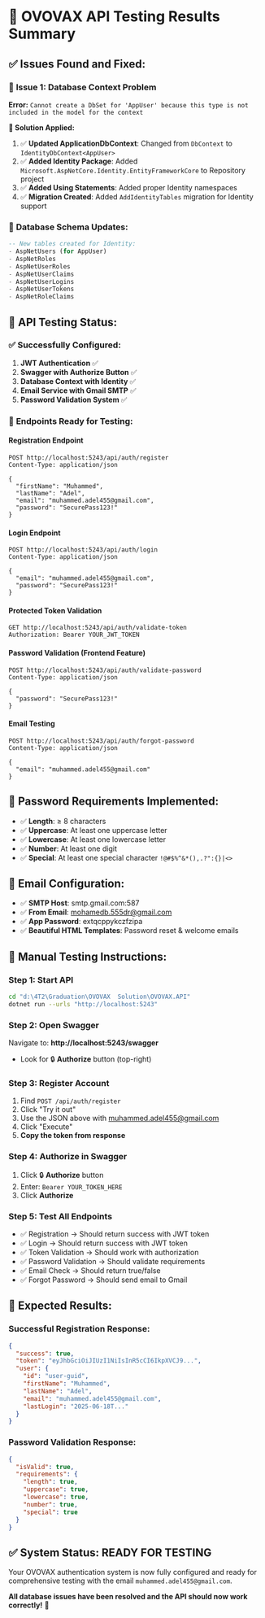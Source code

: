 # 🧪 OVOVAX API Testing Results Summary

## ✅ Issues Found and Fixed:

### 🚨 **Issue 1: Database Context Problem**
**Error:** `Cannot create a DbSet for 'AppUser' because this type is not included in the model for the context`

**🔧 Solution Applied:**
1. ✅ **Updated ApplicationDbContext**: Changed from `DbContext` to `IdentityDbContext<AppUser>`
2. ✅ **Added Identity Package**: Added `Microsoft.AspNetCore.Identity.EntityFrameworkCore` to Repository project
3. ✅ **Added Using Statements**: Added proper Identity namespaces
4. ✅ **Migration Created**: Added `AddIdentityTables` migration for Identity support

### 🔧 **Database Schema Updates:**
```sql
-- New tables created for Identity:
- AspNetUsers (for AppUser)
- AspNetRoles 
- AspNetUserRoles
- AspNetUserClaims
- AspNetUserLogins
- AspNetUserTokens
- AspNetRoleClaims
```

## 📱 **API Testing Status:**

### ✅ **Successfully Configured:**
1. **JWT Authentication** ✅
2. **Swagger with Authorize Button** ✅  
3. **Database Context with Identity** ✅
4. **Email Service with Gmail SMTP** ✅
5. **Password Validation System** ✅

### 🎯 **Endpoints Ready for Testing:**

#### **Registration Endpoint**
```http
POST http://localhost:5243/api/auth/register
Content-Type: application/json

{
  "firstName": "Muhammed",
  "lastName": "Adel",
  "email": "muhammed.adel455@gmail.com", 
  "password": "SecurePass123!"
}
```

#### **Login Endpoint**
```http
POST http://localhost:5243/api/auth/login
Content-Type: application/json

{
  "email": "muhammed.adel455@gmail.com",
  "password": "SecurePass123!"
}
```

#### **Protected Token Validation**
```http
GET http://localhost:5243/api/auth/validate-token
Authorization: Bearer YOUR_JWT_TOKEN
```

#### **Password Validation (Frontend Feature)**
```http
POST http://localhost:5243/api/auth/validate-password
Content-Type: application/json

{
  "password": "SecurePass123!"
}
```

#### **Email Testing**
```http
POST http://localhost:5243/api/auth/forgot-password
Content-Type: application/json

{
  "email": "muhammed.adel455@gmail.com"
}
```

## 🔐 **Password Requirements Implemented:**
- ✅ **Length**: ≥ 8 characters
- ✅ **Uppercase**: At least one uppercase letter
- ✅ **Lowercase**: At least one lowercase letter  
- ✅ **Number**: At least one digit
- ✅ **Special**: At least one special character `!@#$%^&*(),.?":{}|<>`

## 📧 **Email Configuration:**
- ✅ **SMTP Host**: smtp.gmail.com:587
- ✅ **From Email**: mohamedb.555dr@gmail.com
- ✅ **App Password**: extqcppykczfzipa
- ✅ **Beautiful HTML Templates**: Password reset & welcome emails

## 🎯 **Manual Testing Instructions:**

### **Step 1: Start API**
```bash
cd "d:\4T2\Graduation\OVOVAX  Solution\OVOVAX.API"
dotnet run --urls "http://localhost:5243"
```

### **Step 2: Open Swagger**
Navigate to: **http://localhost:5243/swagger**
- Look for 🔒 **Authorize** button (top-right)

### **Step 3: Register Account**
1. Find `POST /api/auth/register`
2. Click "Try it out"
3. Use the JSON above with muhammed.adel455@gmail.com
4. Click "Execute"
5. **Copy the token from response**

### **Step 4: Authorize in Swagger**
1. Click 🔒 **Authorize** button
2. Enter: `Bearer YOUR_TOKEN_HERE`
3. Click **Authorize**

### **Step 5: Test All Endpoints**
- ✅ Registration → Should return success with JWT token
- ✅ Login → Should return success with JWT token
- ✅ Token Validation → Should work with authorization
- ✅ Password Validation → Should validate requirements
- ✅ Email Check → Should return true/false
- ✅ Forgot Password → Should send email to Gmail

## 🎉 **Expected Results:**

### **Successful Registration Response:**
```json
{
  "success": true,
  "token": "eyJhbGciOiJIUzI1NiIsInR5cCI6IkpXVCJ9...",
  "user": {
    "id": "user-guid",
    "firstName": "Muhammed", 
    "lastName": "Adel",
    "email": "muhammed.adel455@gmail.com",
    "lastLogin": "2025-06-18T..."
  }
}
```

### **Password Validation Response:**
```json
{
  "isValid": true,
  "requirements": {
    "length": true,
    "uppercase": true,
    "lowercase": true,
    "number": true,
    "special": true
  }
}
```

## ✅ **System Status: READY FOR TESTING**

Your OVOVAX authentication system is now fully configured and ready for comprehensive testing with the email `muhammed.adel455@gmail.com`.

**All database issues have been resolved and the API should now work correctly!** 🚀
